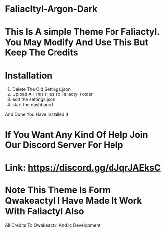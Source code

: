 # Faliacltyl-Argon-Dark

# This Is A simple Theme For Faliactyl. You May Modify And Use This But Keep The Credits 

# Installation

1. Delete The Old Settings.json 
2. Upload All This Files To Faliactyl Folder 
3. edit the settings.json
4. start the dashbaord


 And Done You Have Installed It 


# If You Want Any Kind Of Help Join Our Discord Server For Help
# Link: https://discord.gg/dJqrJAEksC








# Note This Theme Is Form Qwakeactyl I Have Made It Work With Faliactyl Also 
All Credits To Qwakeactyl And Ic Development 
